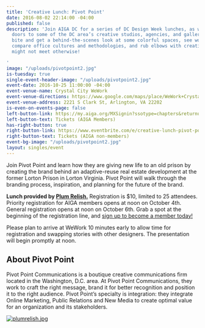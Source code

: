 ```yaml
---
title: 'Creative Lunch: Pivot Point'
date: 2016-08-02 22:14:00 -04:00
published: false
description: 'Join AIGA DC for a series of DC Design Week lunches, as we open the
  doors to some of the DC area’s creative studios, agencies, and galleries. Grab a
  bite and get a behind-the-scenes look at some colorful spaces, see works in progress,
  compare office cultures and methodologies, and rub elbows with creatives whom you
  might not meet otherwise!

'
image: "/uploads/pivotpoint2.jpg"
is-tuesday: true
single-event-header-image: "/uploads/pivotpoint2.jpg"
event-date: 2016-10-25 11:00:00 -04:00
event-venue-name: Crystal City WeWork
event-venue-directions: https://www.google.com/maps/place/WeWork+Crystal+City/@38.8539538,-77.0538223,17z/data=!3m1!4b1!4m5!3m4!1s0x89b7b72927054b7b:0xbb046c59ecc215ac!8m2!3d38.8539538!4d-77.0516336
event-venue-address: 2221 S Clark St, Arlington, VA 22202
is-even-on-events-page: false
left-button-link: https://my.aiga.org/MXSignin?ssotype=chapters&returnurl=http://dc.aiga.org/event/creative-lunch-pivot-point/
left-button-text: Tickets (AIGA Members)
has-right-button: true
right-button-link: https://www.eventbrite.com/e/creative-lunch-pivot-point-tickets-27999843285?ref=ebapi
right-button-text: Tickets (AIGA non-members)
event-bg-image: "/uploads/pivotpoint2.jpg"
layout: singles/event
---
```


Join Pivot Point and learn how they are giving new life to an old prison by creating the brand behind an adaptive-reuse real estate development at the former Lorton Prison in Lorton Virginia. Pivot Point will walk through the branding process, inspiration, and planning for the future of the brand.

**Lunch provided by [Plum Relish.](https://www.plumrelish.com/)**  Registration is $10, limited to 25 attendees. Priority registration for AIGA members opens at noon on October 4th. General registration opens at noon on October 6th. Grab a spot at the beginning of the registration line, and [sign up to become a member today!](http://www.aiga.org/join)

Please plan to arrive at WeWork 10 minutes early to allow time for registration and swapping stories with other designers. The presentation will begin promptly at noon.

## About Pivot Point

Pivot Point Communications is a boutique creative communications firm located in the Washington, D.C. area. At Pivot Point Communications, they work to craft the right message, brand it for better recognition and position it to the right audience. Pivot Point’s specialty is integration: they integrate Online Marketing, Public Relations and New Media to create optimal value for an organization and its stakeholders.

[![plumrelish.jpg](/uploads/plumrelish.jpg)](https://www.plumrelish.com/)